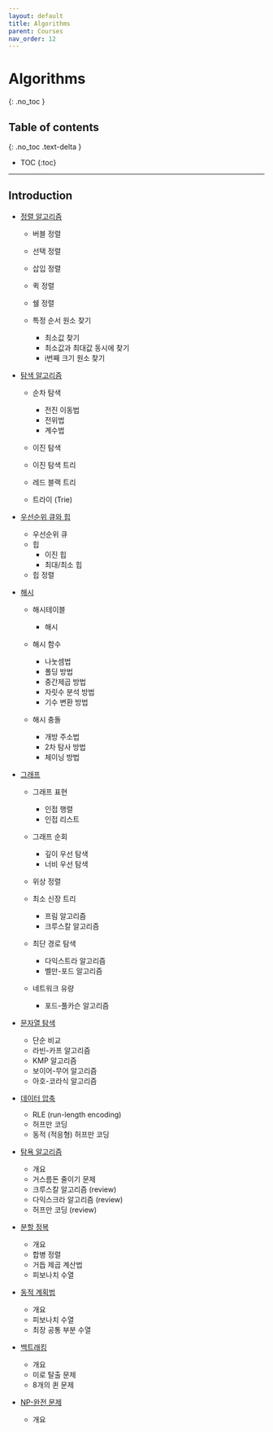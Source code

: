 ```yaml
---
layout: default
title: Algorithms
parent: Courses
nav_order: 12
---
```


# Algorithms
{: .no_toc }

## Table of contents
{: .no_toc .text-delta }

- TOC
{:toc}

---

## Introduction

- [정렬 알고리즘](sort.md)

  - 버블 정렬
  - 선택 정렬
  - 삽입 정렬
  - 퀵 정렬
  - 쉘 정렬

  - 특정 순서 원소 찾기
    - 최소값 찾기
    - 최소값과 최대값 동시에 찾기
    - i번째 크기 원소 찾기

- [탐색 알고리즘](search.md)

  - 순차 탐색
    - 전진 이동법
    - 전위법
    - 계수법

  - 이진 탐색
  - 이진 탐색 트리
  - 레드 블랙 트리

  - 트라이 (Trie)

- [우선순위 큐와 힙](heap.md)

  - 우선순위 큐
  - 힙
    - 이진 힙
    - 최대/최소 힙
  - 힙 정렬

- [해시](hash.md)

  - 해시테이블
    - 해시

  - 해시 함수
    - 나눗셈법
    - 폴딩 방법
    - 중간제곱 방법
    - 자릿수 분석 방법
    - 기수 변환 방법

  - 해시 충돌
    - 개방 주소법
    - 2차 탐사 방법
    - 체이닝 방법

- [그래프](graph.md)

  - 그래프 표현
    - 인접 행렬
    - 인접 리스트

  - 그래프 순회
    - 깊이 우선 탐색
    - 너비 우선 탐색

  - 위상 정렬

  - 최소 신장 트리
    - 프림 알고리즘
    - 크루스칼 알고리즘

  - 최단 경로 탐색
    - 다익스트라 알고리즘
    - 벨만-포드 알고리즘

  - 네트워크 유량
    - 포드-풀카슨 알고리즘

- [문자열 탐색](string_matching.md)

  - 단순 비교
  - 라빈-카프 알고리즘
  - KMP 알고리즘
  - 보이어-무어 알고리즘
  - 아호-코라식 알고리즘

- [데이터 압축](compression.md)

  - RLE (run-length encoding)
  - 허프만 코딩
  - 동적 (적응형) 허프만 코딩

- [탐욕 알고리즘](greedy.md)

  - 개요
  - 거스름돈 줄이기 문제
  - 크루스칼 알고리즘 (review)
  - 다익스크라 알고리즘 (review)
  - 허프만 코딩 (review)

- [분할 정복](divide_conquer.md)

  - 개요
  - 합병 정렬
  - 거듭 제곱 계산법
  - 피보나치 수열

- [동적 계획법](dynamic_programming.md)

  - 개요
  - 피보나치 수열
  - 최장 공통 부분 수열

- [백트래킹](back_tracking.md)

  - 개요
  - 미로 탈출 문제
  - 8개의 퀸 문제

- [NP-완전 문제](np.md)

  - 개요
